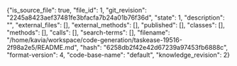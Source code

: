 {"is_source_file": true, "file_id": 1, "git_revision": "2245a8423aef37481fe3bfacfa7b24a01b76f36d", "state": 1, "description": "", "external_files": [], "external_methods": [], "published": [], "classes": [], "methods": [], "calls": [], "search-terms": [], "filename": "/home/kavia/workspace/code-generation/taskease-19516-2f98a2e5/README.md", "hash": "6258db2f42e42d67239a97453fb6888c", "format-version": 4, "code-base-name": "default", "knowledge_revision": 2}